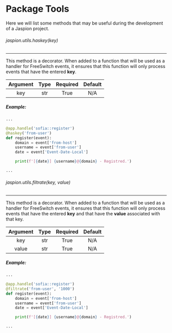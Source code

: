 # Package Tools

Here we will list some methods that may be useful during the development of a Jaspion project.

###### jaspion.utils.haskey(key)
___
This method is a decorator.
When added to a function that will be used as a handler for FreeSwitch events, it ensures that this function will only process events that have the entered **key**.

| Argument | Type | Required | Default |
|:--------:|:----:|:--------:|:-------:|
|    key   |  str |   True   |   N/A   |

##### Example:
```python
...

@app.handle('sofia::register')
@haskey('from-user')
def register(event):
    domain = event['from-host']
    username = event['from-user']
    date = event['Event-Date-Local']

    print(f'[{date}] {username}@{domain} - Registred.')

...
```

###### jaspion.utils.filtrate(key, value)
___
This method is a decorator.
When added to a function that will be used as a handler for FreeSwitch events, it ensures that this function will only process events that have the entered **key** and that have the **value** associated with that key.

| Argument | Type | Required | Default |
|:--------:|:----:|:--------:|:-------:|
|    key   |  str |   True   |   N/A   |
|   value  |  str |   True   |   N/A   |

##### Example:
```python
...

@app.handle('sofia::register')
@filtrate('from-user', '1000')
def register(event):
    domain = event['from-host']
    username = event['from-user']
    date = event['Event-Date-Local']

    print(f'[{date}] {username}@{domain} - Registred.')

...
```
